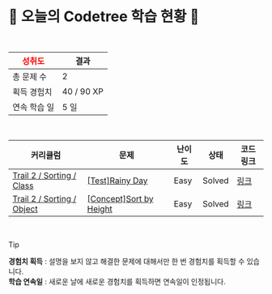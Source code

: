 # 🌲 오늘의 Codetree 학습 현황 🌲

<br />

| <span style="color:red;display:block;text-align:center;"> **성취도**</span> | 결과 |
|---|---|
| 총 문제 수 | 2 |
| 획득 경험치 | 40 / 90 XP |
| 연속 학습 일 | 5 일 |

<br />

|커리큘럼|문제|난이도|상태|코드 링크|
|---|---|---|---|---|
|[Trail 2 / Sorting / Class](https://www.codetree.ai/trail-info/novice-mid/)|[[Test]Rainy Day](https://www.codetree.ai/trails/complete/curated-cards/test-rainy-day/)|Easy|Solved|[링크](https://github.com/doma17/code-test-collection/blob/main/251023/%EB%B9%84%EC%98%A4%EB%8A%94%20%EB%82%A0/rainy-day.java)|
|[Trail 2 / Sorting / Object](https://www.codetree.ai/trail-info/novice-mid/)|[[Concept]Sort by Height](https://www.codetree.ai/trails/complete/curated-cards/intro-sort-by-height/)|Easy|Solved|[링크](https://github.com/doma17/code-test-collection/blob/main/251023/%ED%82%A4%EB%A5%BC%20%EA%B8%B0%EC%A4%80%EC%9C%BC%EB%A1%9C%20%EC%A0%95%EB%A0%AC/sort-by-height.java)|


<br />

> [!TIP]
> **경험치 획득** : 설명을 보지 않고 해결한 문제에 대해서만 한 번 경험치를 획득할 수 있습니다.  
> **학습 연속일** : 새로운 날에 새로운 경험치를 획득하면 연속일이 인정됩니다.

